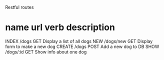 Restful routes

name    url         verb    description
=======================================
INDEX   /dogs       GET     Display a list of all dogs
NEW     /dogs/new   GET     Display form to make a new dog
CREATE  /dogs       POST    Add a new dog to DB
SHOW    /dogs/:id   GET     Show info about one dog